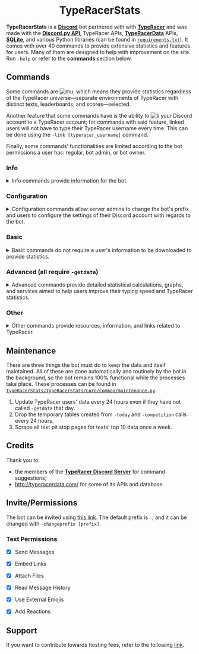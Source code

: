 <h1 align = 'center'>TypeRacerStats</h1>

**TypeRacerStats** is a [**Discord**](https://discord.com/) bot partnered with with [**TypeRacer**](http://typeracer.com/) and was made with the [**Discord.py API**](https://pypi.org/project/discord.py/), TypeRacer APIs, [**TypeRacerData**](http://typeracerdata.com/) APIs, [**SQLite**](https://www.sqlite.org/index.html), and various Python libraries (can be found in [`requirements.txt`](https://github.com/e6f4e37l/TypeRacerStats/blob/main/requirements.txt)). It comes with over 40 commands to provide extensive statistics and features for users. Many of them are designed to help with improvement on the site. Run `-help` or refer to the **commands** section below.


## Commands
Some commands are ![mu], which means they provide statistics regardless of the TypeRacer universe—separate environments of TypeRacer with distinct texts, leaderboards, and scores—selected.

Another feature that some commands have is the ability to ![li] your Discord account to a TypeRacer account; for commands with said feature, linked users will not have to type their TypeRacer username every time. This can be done using the `-link [typeracer_username]` command.

Finally, some commands' functionalities are limited according to the bot permissions a user has: regular, bot admin, or bot owner.

### Info
<details>
<summary>Info commands provide information for the bot.</summary>

| Name | Example | Function | Aliases |
|:---  |:-------:|----------|---------|
| `-help [command]` | <details><summary>View</summary>![1]</details> | Returns information for given command. Case sensitive and aliases may be used in place of `[command]`. | `h` |
| `-info` | <details><summary>View</summary>![2]</details> | Returns information about the bot. | `abt`, `about` |
| `-invite` | <details><summary>View</summary>![3]</details> | Returns an invite link for the bot. Refer to the **Invite/Permissions** section below for permissions. | None |
| `-donate` | <details><summary>View</summary>![4]</details> | Returns donation link to support the bot. | `support` |
</details>

[1]: https://i.gyazo.com/7919a19d1eb053d688e332835b1cd8ce.gif
[2]: https://i.gyazo.com/94e63c59b8b7210a55ce805f5b9f08ed.gif
[3]: https://i.gyazo.com/4230b88a0e45ba53817617a8a5205fc0.gif
[4]: https://i.gyazo.com/077bbf46a86925f9c75071e86c256ec3.gif

### Configuration
<details>
<summary>Configuration commands allow server admins to change the bot's prefix and users to configure the settings of their Discord account with regards to the bot.</summary>

| Name | Example | Function | Aliases |
|:-----|:-------:|----------|---------|
| `-changeprefix [prefix]` | <details><summary>View</summary>![5]</details> | Changes the bot's prefix on the server. | `cp` |
| `-register [typeracer_username]` | <details><summary>View</summary>![6]</details> | Links Discord account to TypeRacer account. ![mu] | `link` |
| `-setuniverse [universe]` | <details><summary>View</summary>![7]</details> | Links Discord account to provided TypeRacer universe; defaults to `play` universe. ![mu] ![li] | `su` |
| `-toggledessle` | <details><summary>View</summary>![8]</details> | Toggles Desslejusted option for `realspeed`, `lastrace`, `realspeedaverage`, and `raw`. ![li] | `tg` |
</details>

[5]: https://i.gyazo.com/9275dda7a232b24f7e9acd162b6b43a2.gif
[6]: https://i.gyazo.com/4188c85795923471f4276b2ea8b12909.gif
[7]: https://i.gyazo.com/b4c3cc88b55a6c27a02cd1aa109c02b2.gif
[8]: https://i.gyazo.com/68a0af23c3f57f33f8d9337567647e07.gif

### Basic
<details>
<summary>Basic commands do not require a user's information to be downloaded to provide statistics.</summary>

| Name | Example | Function | Aliases |
|:-----|:-------:|----------|---------|
| `-stats [user]` | <details><summary>View</summary>![9]</details> | Returns basic stats for given user. ![mu] ![li] | `prof`, `profile` |
| `-getdata [user]` | <details><summary>View</summary>![10]</details> | Downloads given user's data; **Advanced** commands may be used after. ![li] | `dl`, `gd`, `download,` |
| `-today [user] <date>` | <details><summary>View</summary>![11]</details> | Downloads given user's data for specified date. `yesterday`, `yday`, `yd` are special aliases. ![li] | `day`, `yesterday`, `yday`, `yd` |
| `-realspeed [user] <race_num>` or `-realspeed [url]` | <details><summary>View</summary>![12]</details> | Returns [realspeeds](https://bit.ly/typeracerspeeds) for given race. ![mu] ![li] | `rs` |
| `-realspeedaverage [user] <first_race> <last_race>` | <details><summary>View</summary>![13]</details> | Returns the realspeed average for given race interval. <br/>![ba] may request up to 150 races. ![mu] ![li] | `rsa`, `rsa*` |
| `-raw [user] <race_num>` or `-raw [url]` | <details><summary>View</summary>![14]</details> | Returns realspeeds and _raw_ speed (speed with correction time omitted) for given race. ![mu] ![li] | None |
| `-lastrace [user] <race_num>` or `-lastrace [url]` | <details><summary>View</summary>![15]</details> | Returns all users' realspeeds ranked by unlagged for given race. ![mu] ![li] | `lr`, `last` |
| `-adjustedgraph [user] <race_num>` or `-adjustedgraph [url]` | <details><summary>View</summary>![42]</details> | Returns specified race's adjusted WPM over time. ![mu] ![li] | `ag` |
| `-leaderboard [category] <amount>` | <details><summary>View</summary>![16]</details> | Returns a leaderboard for given category: `races/points/textstyped/textbests/toptens`. | `lb` |
| `-competition <category>` | <details><summary>View</summary>![17]</details> | Returns the daily competition for specified category: `points/races/wpm`; defaults to `points` ![mu] | `comp` |
| `-lastonline [user]` | <details><summary>View</summary>![18]</details> | Returns the last time a user played. ![mu] ![li] | `lo`, `ls`, `lastseen` |
| `-medals [user]` | <details><summary>View</summary>![19]</details> | Returns the medals a user has. ![li] | None |
| `-toptens [user]` | <details><summary>View</summary>![20]</details> | Returns the number of text top 10s a user holds. ![li]<br/>![ba] can request JSON breakdowns with `10*`. | `10`, `10*`, `toptens*` |
</details>

[9]: https://i.gyazo.com/25c9bcca4fc0cead99f3888d60df8cb8.gif
[10]: https://i.gyazo.com/9693429f3610eb04840cf95280bed340.gif
[11]: https://i.gyazo.com/c504e69f392f6b0ebf54e35d3663b2f8.gif
[12]: https://i.gyazo.com/3883d1625091964ea1a6cb31c5853b7e.gif
[13]: https://i.gyazo.com/df6e5864a52b94ad0fbd08bbcffa1a80.gif
[14]: https://i.gyazo.com/1565bae6565b97b61ad462ab7399b889.gif
[15]: https://i.gyazo.com/02869c8107111cf1b2fd36053f7c1f3a.gif
[16]: https://i.gyazo.com/1b14085e39836327f4dd57a192204f4d.gif
[17]: https://i.gyazo.com/23994cdb3e1d055f285a48d0d0f12591.gif
[18]: https://i.gyazo.com/e8947d78fce9a17a980c7cd16d0a610e.gif
[19]: https://i.gyazo.com/baae841b5b8be620a294fd33fdf36669.gif
[20]: https://i.gyazo.com/320321451eefcff121f21683b3e5caa6.gif
[42]: https://i.gyazo.com/320321451eefcff121f21683b3e5caa6.gif

### Advanced (all require `-getdata`)
<details>
<summary>Advanced commands provide detailed statistical calculations, graphs, and services aimed to help users improve their typing speed and TypeRacer statistics.</summary>

| Name | Example | Function | Aliases |
|:-----|:-------:|----------|---------|
| `-top [user] [wpm/points]` | <details><summary>View</summary>![21]</details> | Returns user's top 10 races sorted by specified category. ![li] | `best` |
| `-worst [user] [wpm/points]` | <details><summary>View</summary>![22]</details> | Returns user's worst 10 races sorted by specified cateogry. ![li] | `bottom` |
| `-racedetails [user]` | <details><summary>View</summary>![23]</details> | Returns detailed breakdown of user's races. ![li] | `rd` |
| `-textbests [user]` | <details><summary>View</summary>![24]</details> | Returns user's top 5 texts, worst 5 texts, and text bests average (average of best in each text). ![li] | `tb` |
| `-personalbest [user] <text_ID>` | <details><summary>View</summary>![25]</details>| Returns user's average, best, and worst on specified `text_id`. Defaults to last-raced text if none provided. ![li] | `pb` |
| `-unraced [user] <length>` | <details><summary>View</summary>![26]</details> | Returns 5 randomly unraced texts under `length` characters. ![li] | `ur` |
| `-textsunder [user] [wpm] <length>` | <details><summary>View</summary>![26]</details> | Returns 5 randomly raced texts under `wpm` wpm and `length` characters. ![li] | `tu` |
| `-textslessequal [user] [num] [wpm/points/times]` | <details><summary>View</summary>![27]</details> | Returns number of texts typed more than or equal to `num` in specified category. | `tle`, `tor`, `to` |
| `-racesover [user] [num] [wpm/points]` | <details><summary>View</summary>![28]</details> | Returns number of races greater than `num` in specified category. | `ro` |
| `-milestone [user] [num] [races/points/wpm]` | <details><summary>View</summary>![29]</details> | Returns the time it took for user to achieve specified milestone. | `ms` |
| `-marathon [user] <seconds>` | <details><summary>View</summary>![30]</details> | Returns the most races a user completed in `seconds` seconds and its breakdown; defaults to 86400 (1 day). ![li] | `42` |
| `-sessionstats [user] <seconds>` | <details><summary>View</summary>![31]</details> | Returns the longest session a user completed with breaks at most `seconds` seconds; defaults to 1800 (30 mins.). ![li] | `ss` |
| `-fastestcompletion [user] [num_races]` | <details><summary>View</summary>![32]</details> | Returns the fastest a user completed `num_races` races and its breakdown. ![li] | `fc` |
| `-boxplot [user] <user_2> ... <user_4>` | <details><summary>View</summary>![33]</details> | Returns WPM boxplot of given user(s). Outliers are removed. ![li] | `bp` |
| `-histogram [user]` | <details><summary>View</summary>![34]</details> | Returns WPM boxplot of given user. ![li] | `hg` |
| `-raceline [user] <user_2> ... <user_10>` | <details><summary>View</summary>![35]</details> | Returns races over time graph for given user(s). ![li] | `rl` |
| `-improvement [user] <time/races>` | <details><summary>View</summary>![36]</details> | Returns WPM over specified category for given user. ![li] | `imp` |
</details>

[21]: https://i.gyazo.com/ed78ac261df7c06800c3cb52d1143b5e.gif
[22]: https://i.gyazo.com/b700e5d1b752f552aad52fec30ec228c.gif
[23]: https://i.gyazo.com/c2de466dcbcd6143704697ddba247001.gif
[24]: https://i.gyazo.com/fdfe1c85943ea50709d5825ae7f5a58b.gif
[25]: https://i.gyazo.com/70ba8338ecc7ff58b3a56ece46e68e37.gif
[26]: https://i.gyazo.com/dedde1e179d364548934413be9cda3f9.gif
[27]: https://i.gyazo.com/756f5040a1d019ca732a502d4d5051c8.gif
[28]: https://i.gyazo.com/17bc59f72c26b1df64b79bb1365be749.gif
[29]: https://i.gyazo.com/ffb483570dde1dc47337b095ef86f36a.gif
[30]: https://i.gyazo.com/909410d45e798dba78aaf02bc017c2e9.gif
[31]: https://i.gyazo.com/3596d5d980fc0518a5fa01f6462793ba.gif
[32]: https://i.gyazo.com/5a89a2095bf833ee3e476da9d363d438.gif
[33]: https://i.gyazo.com/a67596d807a5a9881dacdc5e4c102ca9.gif
[34]: https://i.gyazo.com/4ca36e72ee226a9fad83dc2f8708410e.gif
[35]: https://i.gyazo.com/4044245afb72e666cbad0d88a78d968e.gif
[36]: https://i.gyazo.com/79d467b13a1717a4db59d80a064c2199.gif

### Other
<details>
<summary>Other commands provide resources, information, and links related to TypeRacer.</summary>

| Name | Example | Function | Aliases |
|:-----|:-------:|----------|---------|
| `-search [query]` | <details><summary>View</summary>![37]</details> | Returns quotes containing given search query; each query must be at least 3 words long; query is case insensitive<br/> ![ba] can request 1 word queries | None |
| `-levenshtein [query]` | <details><summary>View</summary>![38]</details> | Returns top 5 quotes with substring containing the least Levenshtein to given query; query must be at most 40 chars.<br/> ![ba] can request any length | `leven` |
| `-searchid [text_id]` | <details><summary>View</summary>![39]</details> | Returns text matching specified `text_id`. ![mu] | `id` |
| `-unixreference <timestamp>` | <details><summary>View</summary>![40]</details> | Converts a provided UNIX timestamp to UTC time; scientific notation may be used. No parameters provided returns a conversion table. | `unix` |
| `-serverinfo` | <details><summary>View</summary>![41]</details> | Returns basic information about the server the bot is in. | `sinfo` |
</details>

[37]: https://i.gyazo.com/43f4e11b8a7ec6e7a3b1bdb99868d217.gif
[38]: https://i.gyazo.com/e3c7ccbdf2a24a71c7d80b714c311410.gif
[39]: https://i.gyazo.com/8a9e7a14e565c5778fdf219740aa5345.gif
[40]: https://i.gyazo.com/1877d7ab9da0ae4744abc3f1882477b5.gif
[41]: https://i.gyazo.com/ef08e87d9584a2f9eaba14c6aa0c6ad6.gif

[mu]: https://img.shields.io/badge/-multiverse-d3d3d3
[li]: https://img.shields.io/badge/-link-ffcc00
[ba]: https://img.shields.io/badge/-bot%20admins-ff4500


## Maintenance
There are three things the bot must do to keep the data and itself maintained. All of these are done automatically and routinely by the bot in the background, so the bot remains 100% functional while the processes take place. These processes can be found in [`TypeRacerStats/TypeRacerStats/Core/Common/maintenance.py`](https://github.com/e6f4e37l/TypeRacerStats/blob/main/TypeRacerStats/Core/Common/maintenance.py).
1. Update TypeRacer users' data every 24 hours even if they have not called `-getdata` that day.
2. Drop the temporary tables created from `-today` and `-competition` calls every 24 hours.
3. Scrape all text pit stop pages for texts' top 10 data once a week.


## Credits
Thank you to:
* the members of the [**TypeRacer Discord Server**](https://discord.com/invite/typeracer) for command suggestions;
* http://typeracerdata.com/ for some of its APIs and database.


## Invite/Permissions
The bot can be invited using [this link](https://discord.com/api/oauth2/authorize?client_id=742267194443956334&permissions=378944&scope=bot). The default prefix is `-`, and it can be changed with `-changeprefix [prefix]`.
### Text Permissions
- [x] Send Messages
- [x] Embed Links
- [x] Attach Files
- [x] Read Message History
- [x] Use External Emojis
- [x] Add Reactions


## Support
If you want to contribute towards hosting fees, refer to the following [link](https://www.paypal.me/e3e2).